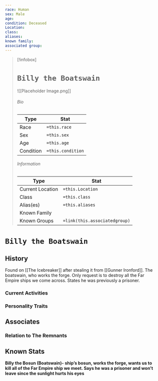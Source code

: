```yaml
---
race: Human
sex: Male
age: 
condition: Deceased
Location: 
class: 
aliases: 
known family: 
associated group:
---
```




> [!infobox]
> # `Billy the Boatswain` 
> ![[Placeholder Image.png]]
> ###### Bio
> Type |  Stat |
> ---|---|
> Race | `=this.race` | 
> Sex | `=this.sex` | 
> Age | `=this.age` |
> Condition | `=this.condition` |
> ######  Information
> Type |  Stat |
> ---|---|
> Current Location | `=this.Location` |
> Class | `=this.class` |
> Alias(es) | `=this.aliases` |
> Known Family | |
> Known Groups | `=link(this.associatedgroup)` |
 
# `Billy the Boatswain`
## History
Found on [[The Icebreaker]] after stealing it from [[Gunner Ironford]]. The boatswain, who works the forge.
Only request is to destroy all the Far Empire ships we come across. States he was previously a prisoner.

### Current Activities

### Personality Traits

## Associates

### Relation to The Remnants 

## Known Stats


**Billy the Bosun (Boatswain)- ship’s bosun, works the forge, wants us to kill all of the Far Empire ship we meet. Says he was a prisoner and won’t leave since the sunlight hurts his eyes**